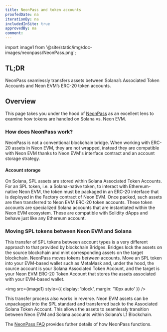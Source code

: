 ```yaml
---
title: NeonPass and token accounts
proofedDate: na
iterationBy: na
includedInSite: true
approvedBy: na
comment: 
---
```

import image1 from '@site/static/img/doc-images/neonpass/NeonPass.png';

## TL;DR

NeonPass seamlessly transfers assets between Solana’s Associated Token Accounts and Neon EVM’s ERC-20 token accounts. 

## Overview

This page takes you under the hood of [NeonPass](/docs/token_transferring/neonpass_usage) as an excellent lens to examine how tokens are handled on Solana vs. Neon EVM. 

### How does NeonPass work?

NeonPass is not a conventional blockchain bridge. When working with ERC-20 assets in Neon EVM, they are not wrapped, instead they are compatible with Neon EVM thanks to Neon EVM's interface contract and an account storage strategy.

#### Account storage

On Solana, SPL assets are stored within Solana Associated Token Accounts. For an SPL token, i.e. a Solana-native token, to interact with Ethereum-native Neon EVM, the token must be packaged in an ERC-20 interface that is deployed in the Factory contract of Neon EVM. Once packed, such assets are then transferred to Neon EVM ERC-20 token accounts. These token accounts are specialized Solana accounts that are instantiated within the Neon EVM ecosystem. These are compatible with Solidity dApps and behave just like any Ethereum account. 

### Moving SPL tokens between Neon EVM and Solana

This transfer of SPL tokens between account types is a very different approach to that provided by blockchain Bridges. Bridges lock the assets on the source blockchain and mint corresponding assets on the target blockchain. NeonPass moves tokens *between* accounts. Move an SPL token into your EVM-based wallet such as MetaMask and, under the hood, the source account is your Solana Associated Token Account, and the target is your Neon EVM ERC-20 Token Account that stores the assets associated with your EVM-based wallet.


<img src={image1} style={{ display: 'block', margin: '10px auto' }} />

This transfer process also works in reverse. Neon EVM assets can be unpackaged into the SPL standard and transferred back to the Associated Solana Token Account. This allows the assets to seamlessly transition between Neon EVM and Solana accounts within Solana’s L1 Blockchain. 


The [NeonPass FAQ](/docs/faq/neonpass) provides futher details of how NeonPass functions.

